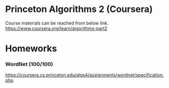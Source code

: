 # Princeton Algorithms 2 (Coursera)
Course materials can be reached from below link.
https://www.coursera.org/learn/algorithms-part2

# Homeworks

### WordNet (100/100)
https://coursera.cs.princeton.edu/algs4/assignments/wordnet/specification.php
